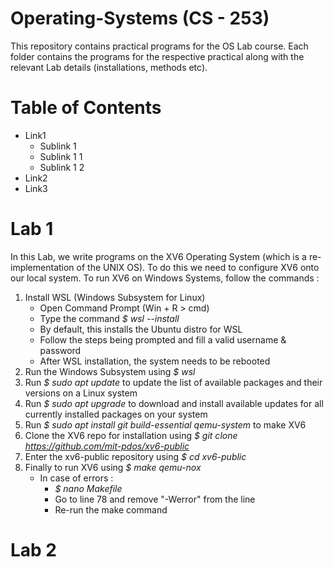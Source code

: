 # Operating-Systems (CS - 253)<br>
This repository contains practical programs for the OS Lab course. Each folder contains the programs for the respective practical along with the relevant Lab details (installations, methods etc).

# Table of Contents 
- Link1
  - Sublink 1
  - Sublink 1 1
  - Sublink 1 2
- Link2
- Link3

# Lab 1 
In this Lab, we write programs on the XV6 Operating System (which is a re-implementation of the UNIX OS). To do this we need to configure XV6 onto our local system. To run XV6 on Windows Systems, follow the commands :
  1) Install WSL (Windows Subsystem for Linux)
      - Open Command Prompt (Win + R > cmd)
      - Type the command _$ wsl --install_
      - By default, this installs the Ubuntu distro for WSL
      - Follow the steps being prompted and fill a valid username & password
      - After WSL installation, the system needs to be rebooted
  2) Run the Windows Subsystem using _$ wsl_
  3) Run _$ sudo apt update_ to update the list of available packages and their versions on a Linux system
  4) Run _$ sudo apt upgrade_ to download and install available updates for all currently installed packages on your system
  5) Run _$ sudo apt install git build-essential qemu-system_ to make XV6
  6) Clone the XV6 repo for installation using _$ git clone https://github.com/mit-pdos/xv6-public_
  7) Enter the xv6-public repository using _$ cd xv6-public_
  8) Finally to run XV6 using _$ make qemu-nox_
     - In case of errors :
       - _$ nano Makefile_
       - Go to line 78 and remove "-Werror" from the line
       - Re-run the make command


# Lab 2
